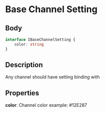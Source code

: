 # Base Channel Setting

## Body
```typescript
interface IBaseChannelSetting {
    color: string
}
```

## Description

Any channel should have setting binding with

## Properties

**color**: Channel color example: #12E287